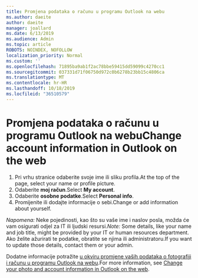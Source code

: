 ```yaml
---
title: Promjena podataka o računu u programu Outlook na webu
ms.author: daeite
author: daeite
manager: joallard
ms.date: 6/13/2019
ms.audience: Admin
ms.topic: article
ROBOTS: NOINDEX, NOFOLLOW
localization_priority: Normal
ms.custom: ''
ms.openlocfilehash: 71895ba9ab1f2ac78bbe59415dd59099c4270cc1
ms.sourcegitcommit: 037331d71f06750d972c0b6278b23bb15c4806ca
ms.translationtype: MT
ms.contentlocale: hr-HR
ms.lasthandoff: 10/18/2019
ms.locfileid: "36510579"
---
```

# <a name="change-account-information-in-outlook-on-the-web"></a><span data-ttu-id="ce533-102">Promjena podataka o računu u programu Outlook na webu</span><span class="sxs-lookup"><span data-stu-id="ce533-102">Change account information in Outlook on the web</span></span>

1. <span data-ttu-id="ce533-103">Pri vrhu stranice odaberite svoje ime ili sliku profila.</span><span class="sxs-lookup"><span data-stu-id="ce533-103">At the top of the page, select your name or profile picture.</span></span>
1. <span data-ttu-id="ce533-104">Odaberite **moj račun**.</span><span class="sxs-lookup"><span data-stu-id="ce533-104">Select **My account**.</span></span>
1. <span data-ttu-id="ce533-105">Odaberite **osobne podatke**.</span><span class="sxs-lookup"><span data-stu-id="ce533-105">Select **Personal info**.</span></span>
1. <span data-ttu-id="ce533-106">Promijenite ili dodajte informacije o sebi.</span><span class="sxs-lookup"><span data-stu-id="ce533-106">Change or add information about yourself.</span></span>

<span data-ttu-id="ce533-107">*Napomena:* Neke pojedinosti, kao što su vaše ime i naslov posla, možda će vam osigurati odjel za IT ili ljudski resursi.</span><span class="sxs-lookup"><span data-stu-id="ce533-107">*Note:* Some details, like your name and job title, might be provided by your IT or human resources department.</span></span> <span data-ttu-id="ce533-108">Ako želite ažurirati te podatke, obratite se njima ili administratoru.</span><span class="sxs-lookup"><span data-stu-id="ce533-108">If you want to update those details, contact them or your admin.</span></span>

<span data-ttu-id="ce533-109">Dodatne informacije potražite [u okviru promjene vaših podataka o fotografiji i računu u programu Outlook na webu](https://support.office.com/article/b2dbb289-851d-4bed-93c3-3e136f5659ec).</span><span class="sxs-lookup"><span data-stu-id="ce533-109">For more information, see [Change your photo and account information in Outlook on the web](https://support.office.com/article/b2dbb289-851d-4bed-93c3-3e136f5659ec).</span></span>